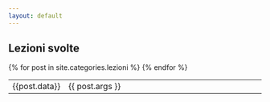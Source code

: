 ```yaml
---
layout: default
---
```


## Lezioni svolte



<posts>
        <table>
            {% for post in site.categories.lezioni %}
            <tr>
                <td width="15%" class='date'>{{post.data}}</td>  
                <td>{{ post.args }}</td>
            </tr>
    	{% endfor %}
        </table>
</posts>




